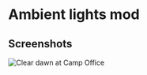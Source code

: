 # Ambient lights mod

## Screenshots

![Clear dawn at Camp Office](https://raw.githubusercontent.com/Xpazeman/tld-ambient-lights/master/screenshots/example-1.png "Clear dawn at Camp Office")
